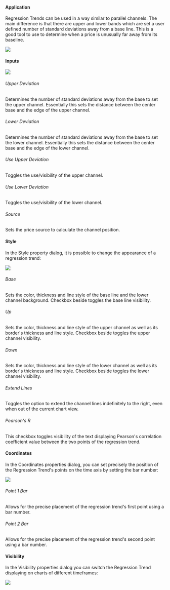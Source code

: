 #### Application

Regression Trends can be used in a way similar to parallel channels. The main difference is that there are upper and lower bands which are set a user defined number of standard deviations away from a base line. This is a good tool to use to determine when a price is unusually far away from its baseline.

![](https://s3.amazonaws.com/cdn.freshdesk.com/data/helpdesk/attachments/production/43525586202/original/IJjq1IOEbMi2pfZ3c-ZumHsOFED2vt_Ojg.png?1732566172)

#### Inputs

![](https://s3.amazonaws.com/cdn.freshdesk.com/data/helpdesk/attachments/production/43525586271/original/EwBJiXGXDmZKsN3kdbEDHoLfeO237uChqQ.png?1732566195)

###### Upper Deviation

Determines the number of standard deviations away from the base to set the upper channel. Essentially this sets the distance between the center base and the edge of the upper channel.

###### Lower Deviation

Determines the number of standard deviations away from the base to set the lower channel. Essentially this sets the distance between the center base and the edge of the lower channel.

###### Use Upper Deviation

Toggles the use/visibility of the upper channel.

###### Use Lower Deviation

Toggles the use/visibility of the lower channel.

###### Source

Sets the price source to calculate the channel position.

#### Style

In the Style property dialog, it is possible to change the appearance of a regression trend:

![](https://s3.amazonaws.com/cdn.freshdesk.com/data/helpdesk/attachments/production/43531551725/original/ydB6CGD_B-WZGtQwmqhJGtRcmJl4JNElGg.png?1735224694)

###### Base

Sets the color, thickness and line style of the base line and the lower channel background. Checkbox beside toggles the base line visibility.

###### Up

Sets the color, thickness and line style of the upper channel as well as its border's thickness and line style. Checkbox beside toggles the upper channel visibility.

###### Down

Sets the color, thickness and line style of the lower channel as well as its border's thickness and line style. Checkbox beside toggles the lower channel visibility.

###### Extend Lines

Toggles the option to extend the channel lines indefinitely to the right, even when out of the current chart view.

###### Pearson's R

This checkbox toggles visibility of the text displaying Pearson's correlation coefficient value between the two points of the regression trend.

#### Coordinates

In the Coordinates properties dialog, you can set precisely the position of the Regression Trend's points on the time axis by setting the bar number:

![](https://s3.amazonaws.com/cdn.freshdesk.com/data/helpdesk/attachments/production/43525586564/original/C9Fe-yHhCXTbPayRtHEfpLR_w4mzV-RQWQ.png?1732566291)

###### Point 1 Bar

Allows for the precise placement of the regression trend's first point using a bar number.

###### Point 2 Bar

Allows for the precise placement of the regression trend's second point using a bar number.

#### Visibility

In the Visibility properties dialog you can switch the Regression Trend displaying on charts of different timeframes:

**![](https://s3.amazonaws.com/cdn.freshdesk.com/data/helpdesk/attachments/production/43525586618/original/9XDHenmQgF5tfeoMM8qV73TEQsw9DBdBdA.png?1732566304)**